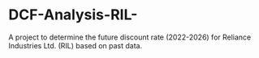 # DCF-Analysis-RIL-
A project to determine the future discount rate (2022-2026) for Reliance Industries Ltd. (RIL) based on past data.
